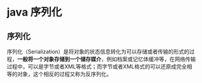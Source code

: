 # java 序列化

## 序列化

序列化（Serialization）是将对象的状态信息转化为可以存储或者传输的形式的过程，**一般将一个对象存储到一个储存媒介**，例如档案或记忆体缓冲等，在网络传输过程中，可以是字节或者XML等格式；而字节或者XML格式的可以还原成完全相等的对象，这个相反的过程又称为反序列化。

## 